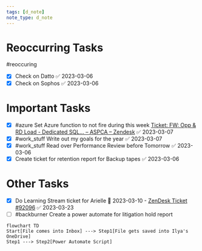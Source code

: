```yaml
---
tags: [d_note]
note_type: d_note
---
```


# Reoccurring Tasks

#reoccuring

- [x] Check on Datto ✅ 2023-03-06
- [x] Check on Sophos ✅ 2023-03-06

# Important Tasks
- [x] #azure Set Azure function to not fire during this week [Ticket: FW: Opp & RD Load - Dedicated SQL… – ASPCA – Zendesk](https://aspca.zendesk.com/agent/tickets/92084) ✅ 2023-03-07
- [x] #work_stuff Write out my goals for the year ✅ 2023-03-07
- [x] #work_stuff Read over Performance Review before Tomorrow ✅ 2023-03-06
- [x] Create ticket for retention report for Backup tapes ✅ 2023-03-06

# Other Tasks
- [x] Do Learning Stream ticket for Arielle 📅 2023-03-10 - [ZenDesk Ticket #92096](https://aspca.zendesk.com/agent/tickets/92096) ✅ 2023-03-23
- [ ] #backburner Create a power automate for litigation hold report
```mermaid
flowchart TD
Start[File comes into Inbox] ---> Step1[File gets saved into Ilya's OneDrive]
Step1 ---> Step2[Power Automate Script]
```


